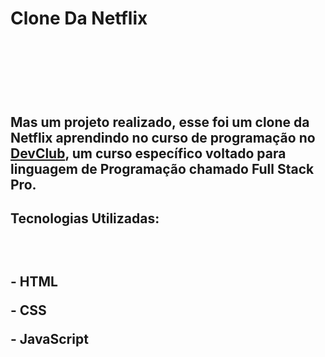 <h1> Clone Da Netflix <h1/>
<br>
<br>
<h2> Mas um projeto realizado, esse foi um clone da Netflix aprendindo no curso de programação no <a href= "https://rodolfomori.com.br/devclub">DevClub</a>, um curso específico voltado para linguagem de Programação chamado Full Stack Pro.</h2>

<h2> Tecnologias Utilizadas:<h2/>
<br>
    <p> - HTML <p/>
    <p> - CSS <p/>
     <p> - JavaScript <p/>
